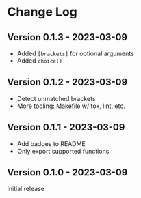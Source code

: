 # Change Log

## Version 0.1.3 - 2023-03-09

- Added `[brackets]` for optional arguments
- Added `choice()`

## Version 0.1.2 - 2023-03-09

- Detect unmatched brackets
- More tooling: Makefile w/ tox, lint, etc.

## Version 0.1.1 - 2023-03-09

- Add badges to README
- Only export supported functions

## Version 0.1.0 - 2023-03-09

Initial release
